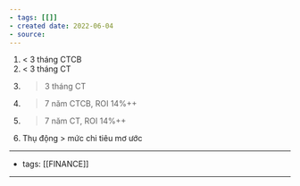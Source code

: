 ```yaml
---
- tags: [[]]
- created date: 2022-06-04
- source: 
---
```


1. < 3 tháng CTCB 
2. < 3 tháng CT  
3. > 3 tháng CT  
4. > 7 năm CTCB, ROI 14%++  
5. > 7 năm CT, ROI 14%++  
6. Thụ động > mức chi tiêu mơ ước

---
- tags: [[FINANCE]]
---